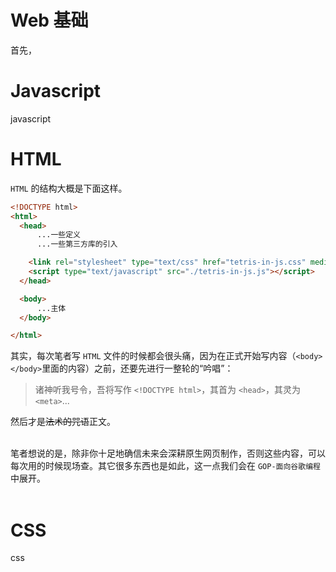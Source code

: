 # Web 基础
首先，


# Javascript
javascript

# HTML

`HTML` 的结构大概是下面这样。

``` html
<!DOCTYPE html>
<html>
  <head>
      ...一些定义
      ...一些第三方库的引入

    <link rel="stylesheet" type="text/css" href="tetris-in-js.css" media="screen">
    <script type="text/javascript" src="./tetris-in-js.js"></script>
  </head>

  <body>
      ...主体
  </body>

</html>
```

其实，每次笔者写 `HTML` 文件的时候都会很头痛，因为在正式开始写内容（`<body></body>`里面的内容）之前，还要先进行一整轮的“吟唱”：
> 诸神听我号令，吾将写作 `<!DOCTYPE html>`，其首为 `<head>`，其灵为 `<meta>`...

然后才是<s>法术的咒语</s>正文。  
<br>

笔者想说的是，除非你十足地确信未来会深耕原生网页制作，否则这些内容，可以每次用的时候现场查。其它很多东西也是如此，这一点我们会在 `GOP-面向谷歌编程` 中展开。  
<br>



# CSS 
css